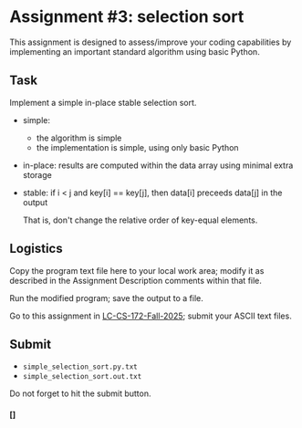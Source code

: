 # Assignment #3: selection sort

This assignment is designed to assess/improve your coding capabilities
by implementing an important standard algorithm using basic Python.

## Task

Implement a simple in-place stable selection sort.

* simple:
  - the algorithm is simple
  - the implementation is simple, using only basic Python

* in-place: results are computed within the data array using minimal
  extra storage 

* stable: if i < j and key[i] == key[j], then data[i] preceeds
  data[j] in the output 

    That is, don't change the relative order of key-equal elements.

## Logistics

Copy the program text file here to your local work area; modify it as
described in the Assignment Description comments within that file.

Run the modified program;
save the output to a file.

Go to this assignment in [LC-CS-172-Fall-2025](https://classroom.google.com);
submit your ASCII text files.

## Submit

* `simple_selection_sort.py.txt`
* `simple_selection_sort.out.txt`

Do not forget to hit the submit button.

#### []
